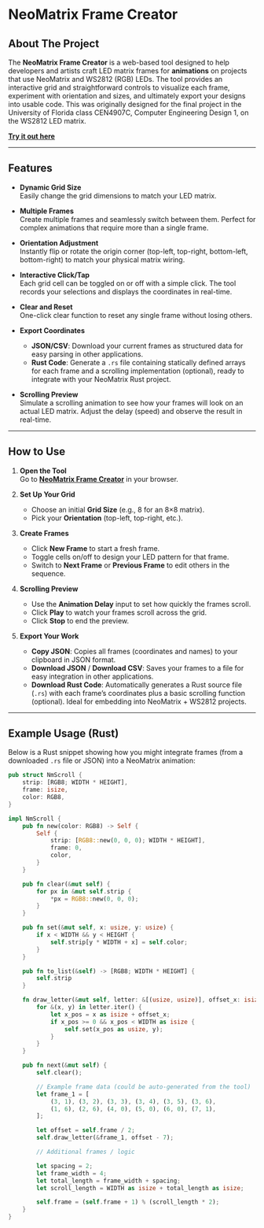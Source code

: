 # NeoMatrix Frame Creator

## About The Project

The **NeoMatrix Frame Creator** is a web-based tool designed to help developers and artists craft LED matrix frames for **animations** on projects that use NeoMatrix and WS2812 (RGB) LEDs. The tool provides an interactive grid and straightforward controls to visualize each frame, experiment with orientation and sizes, and ultimately export your designs into usable code. This was originally designed for the final project in the University of Florida class CEN4907C, Computer Engineering Design 1, on the WS2812 LED matrix.

[**Try it out here**](https://technical-1.github.io/NeoMatrix-FrameCreator/)

---

## Features

- **Dynamic Grid Size**  
  Easily change the grid dimensions to match your LED matrix.

- **Multiple Frames**  
  Create multiple frames and seamlessly switch between them. Perfect for complex animations that require more than a single frame.

- **Orientation Adjustment**  
  Instantly flip or rotate the origin corner (top-left, top-right, bottom-left, bottom-right) to match your physical matrix wiring.

- **Interactive Click/Tap**  
  Each grid cell can be toggled on or off with a simple click. The tool records your selections and displays the coordinates in real-time.

- **Clear and Reset**  
  One-click clear function to reset any single frame without losing others.

- **Export Coordinates**  
  - **JSON/CSV**: Download your current frames as structured data for easy parsing in other applications.  
  - **Rust Code**: Generate a `.rs` file containing statically defined arrays for each frame and a scrolling implementation (optional), ready to integrate with your NeoMatrix Rust project.

- **Scrolling Preview**  
  Simulate a scrolling animation to see how your frames will look on an actual LED matrix. Adjust the delay (speed) and observe the result in real-time.

---

## How to Use

1. **Open the Tool**  
   Go to [**NeoMatrix Frame Creator**](https://technical-1.github.io/NeoMatrix-FrameCreator/) in your browser.

2. **Set Up Your Grid**  
   - Choose an initial **Grid Size** (e.g., 8 for an 8×8 matrix).  
   - Pick your **Orientation** (top-left, top-right, etc.).

3. **Create Frames**  
   - Click **New Frame** to start a fresh frame.  
   - Toggle cells on/off to design your LED pattern for that frame.  
   - Switch to **Next Frame** or **Previous Frame** to edit others in the sequence.

4. **Scrolling Preview**  
   - Use the **Animation Delay** input to set how quickly the frames scroll.  
   - Click **Play** to watch your frames scroll across the grid.  
   - Click **Stop** to end the preview.

5. **Export Your Work**  
   - **Copy JSON**: Copies all frames (coordinates and names) to your clipboard in JSON format.  
   - **Download JSON** / **Download CSV**: Saves your frames to a file for easy integration in other applications.  
   - **Download Rust Code**: Automatically generates a Rust source file (`.rs`) with each frame’s coordinates plus a basic scrolling function (optional). Ideal for embedding into NeoMatrix + WS2812 projects.

---

## Example Usage (Rust)

Below is a Rust snippet showing how you might integrate frames (from a downloaded `.rs` file or JSON) into a NeoMatrix animation:

```rust
pub struct NmScroll {
    strip: [RGB8; WIDTH * HEIGHT],
    frame: isize,
    color: RGB8,
}

impl NmScroll {
    pub fn new(color: RGB8) -> Self {
        Self {
            strip: [RGB8::new(0, 0, 0); WIDTH * HEIGHT],
            frame: 0,
            color,
        }
    }

    pub fn clear(&mut self) {
        for px in &mut self.strip {
            *px = RGB8::new(0, 0, 0);
        }
    }

    pub fn set(&mut self, x: usize, y: usize) {
        if x < WIDTH && y < HEIGHT {
            self.strip[y * WIDTH + x] = self.color;
        }
    }

    pub fn to_list(&self) -> [RGB8; WIDTH * HEIGHT] {
        self.strip
    }

    fn draw_letter(&mut self, letter: &[(usize, usize)], offset_x: isize) {
        for &(x, y) in letter.iter() {
            let x_pos = x as isize + offset_x;
            if x_pos >= 0 && x_pos < WIDTH as isize {
                self.set(x_pos as usize, y);
            }
        }
    }

    pub fn next(&mut self) {
        self.clear();

        // Example frame data (could be auto-generated from the tool)
        let frame_1 = [
            (3, 1), (3, 2), (3, 3), (3, 4), (3, 5), (3, 6),
            (1, 6), (2, 6), (4, 0), (5, 0), (6, 0), (7, 1),
        ];

        let offset = self.frame / 2;
        self.draw_letter(&frame_1, offset - 7);

        // Additional frames / logic

        let spacing = 2;
        let frame_width = 4;
        let total_length = frame_width + spacing;
        let scroll_length = WIDTH as isize + total_length as isize;

        self.frame = (self.frame + 1) % (scroll_length * 2);
    }
}
